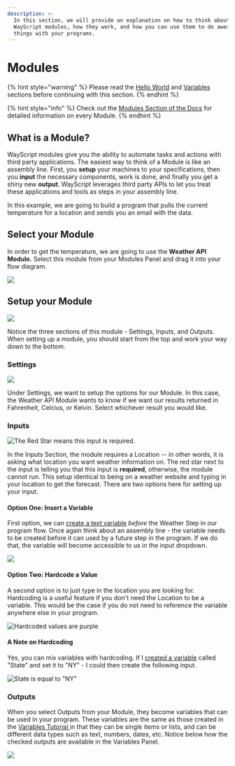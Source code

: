 ```yaml
---
description: >-
  In this section, we will provide an explanation on how to think about
  WayScript modules, how they work, and how you can use them to do awesome
  things with your programs.
---
```


# Modules

{% hint style="warning" %}
Please read the [Hello World](hello-world.md) and [Variables](variables.md) sections before continuing with this section.
{% endhint %}

{% hint style="info" %}
Check out the [Modules Section of the Docs](../library/modules/) for detailed information on every Module.
{% endhint %}

## What is a Module?

WayScript modules give you the ability to automate tasks and actions with third party applications. The easiest way to think of a Module is like an assembly line. First, you **setup** your machines to your specifications, then you **input** the necessary components, work is done, and finally you get a shiny new **output**. WayScript leverages third party APIs to let you treat these applications and tools as steps in your assembly line.

In this example, we are going to build a program that pulls the current temperature for a location and sends you an email with the data.  

## Select your Module

In order to get the temperature, we are going to use the **Weather API Module.** Select this module from your Modules Panel and drag it into your flow diagram. 

![](../.gitbook/assets/screenshot-2019-07-16-12.30.41.png)

## Setup your Module

![](../.gitbook/assets/screenshot-2019-07-16-12.58.33.png)

Notice the three sections of this module - Settings, Inputs, and Outputs. When setting up a module, you should start from the top and work your way down to the bottom. 



### Settings

![](../.gitbook/assets/screenshot-2019-07-16-12.59.51.png)

Under Settings, we want to setup the options for our Module. In this case, the Weather API Module wants to know if we want our results returned in Fahrenheit, Celcius, or Kelvin. Select whichever result you would like.

### Inputs

![The Red Star means this input is required.](../.gitbook/assets/screenshot-2019-07-16-13.07.21.png)

In the Inputs Section, the module requires a Location -- in other words, it is asking what location you want weather information on. The red star next to the input is telling you that this input is **required**, otherwise, the module cannot run. This setup identical to being on a weather website and typing in your location to get the forecast. There are two options here for setting up your input.

#### Option One: Insert a Variable

First option, we can [create a text variable](variables.md) _before_ the Weather Step in our program flow. Once again think about an assembly line - the variable needs to be created before it can used by a future step in the program. If we do that, the variable will become accessible to us in the input dropdown. 

![](../.gitbook/assets/screenshot-2019-07-16-13.05.53.png)

#### Option Two: Hardcode a Value

A second option is to just type in the location you are looking for. Hardcoding is a useful feature if you don't need the Location to be a variable. This would be the case if you do not need to reference the variable anywhere else in your program. 

![Hardcoded values are purple](../.gitbook/assets/screenshot-2019-07-16-13.12.18.png)

#### A Note on Hardcoding

Yes, you can mix variables with hardcoding. If I [created a variable](variables.md) called "State" and set it to "NY" - I could then create the following input. 

![State is equal to &quot;NY&quot;](../.gitbook/assets/screenshot-2019-07-16-13.14.05.png)

### Outputs

When you select Outputs from your Module, they become variables that can be used in your program. These variables are the same as those created in the [Variables Tutorial ](variables.md)in that they can be single items or lists, and can be different data types such as text, numbers, dates, etc. Notice below how the checked outputs are available in the Variables Panel.  

![](../.gitbook/assets/screenshot-2019-07-16-13.21.13.png)

